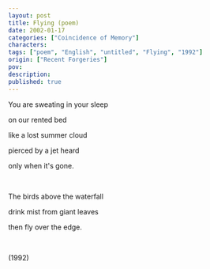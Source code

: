 ```yaml
---
layout: post
title: Flying (poem)
date: 2002-01-17
categories: ["Coincidence of Memory"]
characters: 
tags: ["poem", "English", "untitled", "Flying", "1992"]
origin: ["Recent Forgeries"]
pov: 
description: 
published: true
---
```


You are sweating in your sleep

on our rented bed

like a lost summer cloud

pierced by a jet heard

only when it's gone.

<br>

The birds above the waterfall

drink mist from giant leaves

then fly over the edge.

<br>

(1992)
